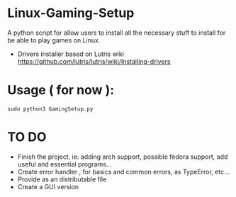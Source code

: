 # Linux-Gaming-Setup
A python script for allow users to install all the necessary stuff to install for be able to play games on Linux.

- Drivers installer based on Lutris wiki https://github.com/lutris/lutris/wiki/Installing-drivers

# Usage ( for now ):
```sudo python3 GamingSetup.py```


# TO DO
- Finish the project, ie: adding arch support, possible fedora support, add useful and essential programs...
- Create error handler , for basics and common errors, as TypeError, etc...
- Provide as an distributable file
- Create a GUI version
